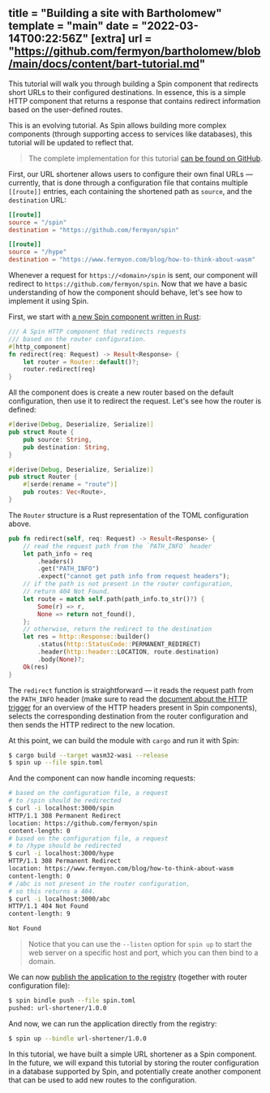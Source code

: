 title = "Building a site with Bartholomew"
template = "main"
date = "2022-03-14T00:22:56Z"
[extra]
url = "https://github.com/fermyon/bartholomew/blob/main/docs/content/bart-tutorial.md"
---

This tutorial will walk you through building a Spin component that
redirects short URLs to their configured destinations.
In essence, this is a simple HTTP component that returns a response that contains
redirect information based on the user-defined routes.

This is an evolving tutorial. As Spin allows building more complex components
(through supporting access to services like databases), this tutorial will be
updated to reflect that.

> The complete implementation for this tutorial
> [can be found on GitHub](https://github.com/fermyon/url-shortener).

First, our URL shortener allows users to configure their own final URLs —
currently, that is done through a configuration file that contains multiple
`[[route]]` entries, each containing the shortened path as `source`, and
the `destination` URL:

```toml
[[route]]
source = "/spin"
destination = "https://github.com/fermyon/spin"

[[route]]
source = "/hype"
destination = "https://www.fermyon.com/blog/how-to-think-about-wasm"
```

Whenever a request for `https://<domain>/spin` is sent, our component will
redirect to `https://github.com/fermyon/spin`. Now that we have a basic
understanding of how the component should behave, let's see how to implement it
using Spin.

First, we start with [a new Spin component written in Rust](/rust-components):

```rust
/// A Spin HTTP component that redirects requests 
/// based on the router configuration.
#[http_component]
fn redirect(req: Request) -> Result<Response> {
    let router = Router::default()?;
    router.redirect(req)
}
```

All the component does is create a new router based on the default configuration,
then use it to redirect the request. Let's see how the router is defined:

```rust
#[derive(Debug, Deserialize, Serialize)]
pub struct Route {
    pub source: String,
    pub destination: String,
}

#[derive(Debug, Deserialize, Serialize)]
pub struct Router {
    #[serde(rename = "route")]
    pub routes: Vec<Route>,
}
```

The `Router` structure is a Rust representation of the TOML configuration above.

```rust
pub fn redirect(self, req: Request) -> Result<Response> {
    // read the request path from the `PATH_INFO` header
    let path_info = req
        .headers()
        .get("PATH_INFO")
        .expect("cannot get path info from request headers");
    // if the path is not present in the router configuration,
    // return 404 Not Found.
    let route = match self.path(path_info.to_str()?) {
        Some(r) => r,
        None => return not_found(),
    };
    // otherwise, return the redirect to the destination
    let res = http::Response::builder()
        .status(http::StatusCode::PERMANENT_REDIRECT)
        .header(http::header::LOCATION, route.destination)
        .body(None)?;
    Ok(res)
}
```

The `redirect` function is straightforward — it reads the request path from the
`PATH_INFO` header (make sure to read the [document about the HTTP trigger](/http-trigger)
for an overview of the HTTP headers present in Spin components), selects the
corresponding destination from the router configuration and then sends the
HTTP redirect to the new location.

At this point, we can build the module with `cargo` and run it with Spin:

```bash
$ cargo build --target wasm32-wasi --release
$ spin up --file spin.toml
```

And the component can now handle incoming requests:

```bash
# based on the configuration file, a request
# to /spin should be redirected
$ curl -i localhost:3000/spin
HTTP/1.1 308 Permanent Redirect
location: https://github.com/fermyon/spin
content-length: 0
# based on the configuration file, a request
# to /hype should be redirected
$ curl -i localhost:3000/hype
HTTP/1.1 308 Permanent Redirect
location: https://www.fermyon.com/blog/how-to-think-about-wasm
content-length: 0
# /abc is not present in the router configuration,
# so this returns a 404.
$ curl -i localhost:3000/abc
HTTP/1.1 404 Not Found
content-length: 9

Not Found
```

> Notice that you can use the `--listen` option for `spin up` to start the
> web server on a specific host and port, which you can then bind to a domain.

We can now [publish the application to the registry](/distributing-apps) (together
with router configuration file):

```bash
$ spin bindle push --file spin.toml
pushed: url-shortener/1.0.0
```

And now, we can run the application directly from the registry:

```bash
$ spin up --bindle url-shortener/1.0.0
```

In this tutorial, we have built a simple URL shortener as a Spin component.
In the future, we will expand this tutorial by storing the router configuration
in a database supported by Spin, and potentially create another component that
can be used to add new routes to the configuration.
